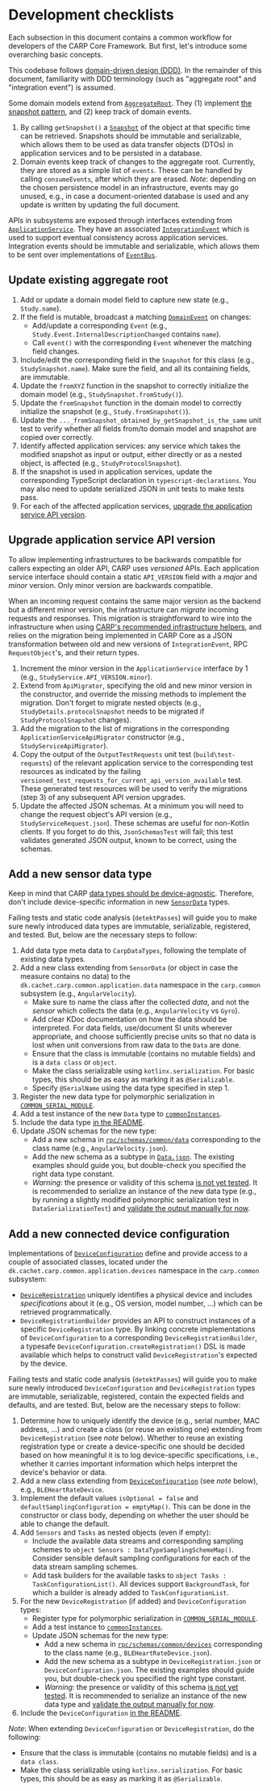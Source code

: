 # Development checklists

Each subsection in this document contains a common workflow for developers of the CARP Core Framework.
But first, let's introduce some overarching basic concepts.

This codebase follows [domain-driven design (DDD)](https://en.wikipedia.org/wiki/Domain-driven_design).
In the remainder of this document, familiarity with DDD terminology (such as "aggregate root" and "integration event") is assumed. 

Some domain models extend from [`AggregateRoot`](../carp.common/src/commonMain/kotlin/dk/cachet/carp/common/domain/AggregateRoot.kt). They (1) implement [the snapshot pattern](https://howtodoinjava.com/design-patterns/behavioral/memento-design-pattern/), and (2) keep track of domain events.

1. By calling `getSnapshot()` a [`Snapshot`](../carp.common/src/commonMain/kotlin/dk/cachet/carp/common/domain/Snapshot.kt) of the object at that specific time can be retrieved.
Snapshots should be immutable and serializable, which allows them to be used as data transfer objects (DTOs) in application services and to be persisted in a database.
2. Domain events keep track of changes to the aggregate root. 
Currently, they are stored as a simple list of `events`. 
These can be handled by calling `consumeEvents`, after which they are erased.
_Note_: depending on the chosen persistence model in an infrastructure, events may go unused, e.g., in case a document-oriented database is used and any update is written by updating the full document.

APIs in subsystems are exposed through interfaces extending from [`ApplicationService`](../carp.common/src/commonMain/kotlin/dk/cachet/carp/common/application/services/ApplicationService.kt).
They have an associated [`IntegrationEvent`](../carp.common/src/commonMain/kotlin/dk/cachet/carp/common/application/services/IntegrationEvent.kt) which is used to support eventual consistency across application services.
Integration events should be immutable and serializable, which allows them to be sent over implementations of [`EventBus`](../carp.common/src/commonMain/kotlin/dk/cachet/carp/common/application/services/EventBus.kt).

## Update existing aggregate root

1. Add or update a domain model field to capture new state (e.g., `Study.name`).
2. If the field is mutable, broadcast a matching [`DomainEvent`](../carp.common/src/commonMain/kotlin/dk/cachet/carp/common/domain/DomainEvent.kt) on changes:
   - Add/update a corresponding `Event` (e.g., `Study.Event.InternalDescriptionChanged` contains `name`).
   - Call `event()` with the corresponding `Event` whenever the matching field changes.
3. Include/edit the corresponding field in the `Snapshot` for this class (e.g., `StudySnapshot.name`).
Make sure the field, and all its containing fields, are immutable.
4. Update the `fromXYZ` function in the snapshot to correctly initialize the domain model (e.g., `StudySnapshot.fromStudy()`).
5. Update the `fromSnapshot` function in the domain model to correctly initialize the snapshot (e.g., `Study.fromSnapshot()`).
6. Update the `..._fromSnapshot_obtained_by_getSnapshot_is_the_same` unit test to verify whether all fields from/to domain model and snapshot are copied over correctly.
7. Identify affected application services: any service which takes the modified snapshot as input or output, either directly or as a nested object, is affected (e.g., `StudyProtocolSnapshot`).
8. If the snapshot is used in application services, update the corresponding TypeScript declaration in `typescript-declarations`.
You may also need to update serialized JSON in unit tests to make tests pass.
9. For each of the affected application services, [upgrade the application service API version](#upgrade-application-service-api-version).

## Upgrade application service API version

To allow implementing infrastructures to be backwards compatible for callers expecting an older API, CARP uses _versioned_ APIs.
Each application service interface should contain a static `API_VERSION` field with a _major_ and _minor_ version.
Only minor version are backwards compatible.

When an incoming request contains the same major version as the backend but a different minor version, the infrastructure can _migrate_ incoming requests and responses.
This migration is straightforward to wire into the infrastructure when using [CARP's recommended infrastructure helpers](../README.md#infrastructure-helpers),
and relies on the migration being implemented in CARP Core as a JSON transformation between old and new versions of `IntegrationEvent`, RPC `RequestObject`'s, and their return types. 

1. Increment the minor version in the `ApplicationService` interface by 1 (e.g., `StudyService.API_VERSION.minor`).
2. Extend from `ApiMigrator`, specifying the old and new minor version in the constructor, and override the missing methods to implement the migration.
Don't forget to migrate nested objects (e.g., `StudyDetails.protocolSnapshot` needs to be migrated if `StudyProtocolSnapshot` changes).
3. Add the migration to the list of migrations in the corresponding `ApplicationServiceApiMigrator` constructor (e.g., `StudyServiceApiMigrator`).
4. Copy the output of the `OutputTestRequests` unit test (`build\test-requests`) of the relevant application service to the corresponding test resources as indicated by the failing `versioned_test_requests_for_current_api_version_available` test.
These generated test resources will be used to verify the migrations (step 3) of any subsequent API version upgrades.
5. Update the affected JSON schemas. At a minimum you will need to change the request object's API version (e.g., `StudyServiceRequest.json`).
These schemas are useful for non-Kotlin clients.
If you forget to do this, `JsonSchemasTest` will fail; this test validates generated JSON output, known to be correct, using the schemas.

## Add a new sensor data type

Keep in mind that CARP [data types should be device-agnostic](carp-common.md#sensor-data-types).
Therefore, don't include device-specific information in new [`SensorData`](../carp.common/src/commonMain/kotlin/dk/cachet/carp/common/application/data/Data.kt) types.

Failing tests and static code analysis (`detektPasses`) will guide you to make sure newly introduced data types are immutable, serializable, registered, and tested.
But, below are the necessary steps to follow:

1. Add data type meta data to `CarpDataTypes`, following the template of existing data types.
2. Add a new class extending from `SensorData` (or object in case the measure contains no data) to the `dk.cachet.carp.common.application.data` namespace in the `carp.common` subsystem (e.g., `AngularVelocity`). 
   - Make sure to name the class after the collected _data_, and not the _sensor_ which collects the data (e.g., `AngularVelocity` vs `Gyro`).
   - Add clear KDoc documentation on how the data should be interpreted.
     For data fields, use/document SI units wherever appropriate, and choose sufficiently precise units so that no data is lost when unit conversions from raw data to the `Data` are done.
   - Ensure that the class is immutable (contains no mutable fields) and is a `data class` or `object`.
   - Make the class serializable using `kotlinx.serialization`.
     For basic types, this should be as easy as marking it as `@Serializable`.
   - Specify `@SerialName` using the data type specified in step 1.
3. Register the new data type for polymorphic serialization in [`COMMON_SERIAL_MODULE`](../carp.common/src/commonMain/kotlin/dk/cachet/carp/common/infrastructure/serialization/Serialization.kt).
4. Add a test instance of the new `Data` type to [`commonInstances`](../carp.common/src/commonTest/kotlin/dk/cachet/carp/common/application/TestInstances.kt).
5. Include the data type [in the README](../docs/carp-common.md#data-types).
6. Update JSON schemas for the new type:
   - Add a new schema in [`rpc/schemas/common/data`](../rpc/schemas/common/data) corresponding to the class name (e.g., `AngularVelocity.json`).
   - Add the new schema as a subtype in [`Data.json`](../rpc/schemas/common/data/Data.json). The existing examples should guide you, but double-check you specified the right data type constant.
   - _Warning_: the presence or validity of this schema [is not yet tested](https://github.com/imotions/carp.core-kotlin/issues/404).
     It is recommended to serialize an instance of the new data type (e.g., by running a slightly modified polymorphic serialization test in `DataSerializationTest`) and [validate the output manually for now](https://www.jsonschemavalidator.net/).

## Add a new connected device configuration

Implementations of [`DeviceConfiguration`](../carp.common/src/commonMain/kotlin/dk/cachet/carp/common/application/devices/DeviceConfiguration.kt)
define and provide access to a couple of associated classes, located under the `dk.cachet.carp.common.application.devices` namespace in the `carp.common` subsystem:

- [`DeviceRegistration`](../carp.common/src/commonMain/kotlin/dk/cachet/carp/common/application/devices/DeviceRegistration.kt)
uniquely identifies a physical device and includes _specifications_ about it (e.g., OS version, model number, ...) which can be retrieved programmatically.
- `DeviceRegistrationBuilder` provides an API to construct instances of a specific `DeviceRegistration` type.
   By linking concrete implementations of `DeviceConfiguration` to a corresponding `DeviceRegistrationBuilder`, a typesafe `DeviceConfiguration.createRegistration()` DSL is made available which helps to construct valid `DeviceRegistration`'s expected by the device.

Failing tests and static code analysis (`detektPasses`) will guide you to make sure newly introduced `DeviceConfiguration` and `DeviceRegistration` types are
immutable, serializable, registered, contain the expected fields and defaults, and are tested.
But, below are the necessary steps to follow:

1. Determine how to uniquely identify the device (e.g., serial number, MAC address, ...)
   and create a class (or reuse an existing one) extending from `DeviceRegistration` (see _note_ below).
   Whether to reuse an existing registration type or create a device-specific one should be decided based on how meaningful it is to log device-specific specifications,
   i.e., whether it carries important information which helps interpret the device's behavior or data.
2. Add a new class extending from [`DeviceConfiguration`](../carp.common/src/commonMain/kotlin/dk/cachet/carp/common/application/devices/DeviceConfiguration.kt) (see _note_ below), e.g., `BLEHeartRateDevice`.
3. Implement the default values `isOptional = false` and `defaultSamplingConfiguration = emptyMap()`.
   This can be done in the constructor or class body, depending on whether the user should be able to change the default.
4. Add `Sensors` and `Tasks` as nested objects (even if empty):
   - Include the available data streams and corresponding sampling schemes to `object Sensors : DataTypeSamplingSchemeMap()`.
     Consider sensible default sampling configurations for each of the data stream sampling schemes.
   - Add task builders for the available tasks to `object Tasks : TaskConfigurationList()`.
     All devices support `BackgroundTask`, for which a builder is already added to `TaskConfigurationList`. 
5. For the new `DeviceRegistration` (if added) and `DeviceConfiguration` types:
   - Register type for polymorphic serialization in [`COMMON_SERIAL_MODULE`](../carp.common/src/commonMain/kotlin/dk/cachet/carp/common/infrastructure/serialization/Serialization.kt).
   - Add a test instance to [`commonInstances`](../carp.common/src/commonTest/kotlin/dk/cachet/carp/common/application/TestInstances.kt).
   - Update JSON schemas for the new type:
      - Add a new schema in [`rpc/schemas/common/devices`](../rpc/schemas/common/devices) corresponding to the class name (e.g., `BLEHeartRateDevice.json`).
      - Add the new schema as a subtype in `DeviceRegistration.json` or `DeviceConfiguration.json`.
        The existing examples should guide you, but double-check you specified the right type constant.
      - _Warning_: the presence or validity of this schema [is not yet tested](https://github.com/imotions/carp.core-kotlin/issues/404).
        It is recommended to serialize an instance of the new data type and [validate the output manually for now](https://www.jsonschemavalidator.net/).
6. Include the `DeviceConfiguration` [in the README](../docs/carp-common.md#data-types).

_Note_: When extending `DeviceConfiguration` or `DeviceRegistration`, do the following:
- Ensure that the class is immutable (contains no mutable fields) and is a `data class`.
- Make the class serializable using `kotlinx.serialization`.
  For basic types, this should be as easy as marking it as `@Serializable`.